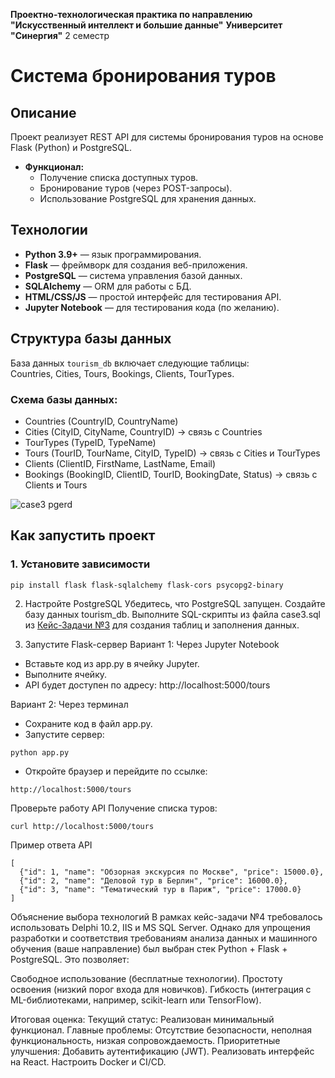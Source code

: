 **Проектно-технологическая практика по направлению "Искусственный интеллект и большие данные"**
**Университет "Синергия"** 
2 семестр

# Система бронирования туров  
 

## Описание  
Проект реализует REST API для системы бронирования туров на основе Flask (Python) и PostgreSQL.  
- **Функционал:**  
  - Получение списка доступных туров.  
  - Бронирование туров (через POST-запросы).  
  - Использование PostgreSQL для хранения данных.  

## Технологии  
- **Python 3.9+** — язык программирования.  
- **Flask** — фреймворк для создания веб-приложения.  
- **PostgreSQL** — система управления базой данных.  
- **SQLAlchemy** — ORM для работы с БД.  
- **HTML/CSS/JS** — простой интерфейс для тестирования API.  
- **Jupyter Notebook** — для тестирования кода (по желанию).  

## Структура базы данных  
База данных `tourism_db` включает следующие таблицы:  
Countries, Cities, Tours, Bookings, Clients, TourTypes.

### Схема базы данных:
- Countries (CountryID, CountryName)
- Cities (CityID, CityName, CountryID) → связь с Countries
- TourTypes (TypeID, TypeName)
- Tours (TourID, TourName, CityID, TypeID) → связь с Cities и TourTypes
- Clients (ClientID, FirstName, LastName, Email)
- Bookings (BookingID, ClientID, TourID, BookingDate, Status) → связь с Clients и Tours

![case3 pgerd](https://github.com/user-attachments/assets/f87614fb-4d18-4dc7-8e2d-7f2502e75cc0)


## Как запустить проект  
### 1. Установите зависимости  
```bash
pip install flask flask-sqlalchemy flask-cors psycopg2-binary
```

2. Настройте PostgreSQL
Убедитесь, что PostgreSQL запущен.
Создайте базу данных tourism_db.
Выполните SQL-скрипты из файла case3.sql из [Кейс-Задачи №3](https://github.com/ThePavLan/Synergy_Educational_practice/blob/main/Кейс-задача%20№%203) для создания таблиц и заполнения данных.

3. Запустите Flask-сервер
Вариант 1: Через Jupyter Notebook
 - Вставьте код из app.py в ячейку Jupyter.
 - Выполните ячейку.
 - API будет доступен по адресу: http://localhost:5000/tours

Вариант 2: Через терминал
 - Сохраните код в файл app.py.
 - Запустите сервер:
```
python app.py
```
 - Откройте браузер и перейдите по ссылке:
```
http://localhost:5000/tours
```

Проверьте работу API
Получение списка туров:
```
curl http://localhost:5000/tours
```

Пример ответа API
```
[
  {"id": 1, "name": "Обзорная экскурсия по Москве", "price": 15000.0},
  {"id": 2, "name": "Деловой тур в Берлин", "price": 16000.0},
  {"id": 3, "name": "Тематический тур в Париж", "price": 17000.0}
]
```

Объяснение выбора технологий
В рамках кейс-задачи №4 требовалось использовать Delphi 10.2, IIS и MS SQL Server. Однако для упрощения разработки и соответствия требованиям анализа данных и машинного обучения (ваше направление) был выбран стек Python + Flask + PostgreSQL. Это позволяет:

Свободное использование (бесплатные технологии).
Простоту освоения (низкий порог входа для новичков).
Гибкость (интеграция с ML-библиотеками, например, scikit-learn или TensorFlow).


Итоговая оценка:
Текущий статус: Реализован минимальный функционал.
Главные проблемы: Отсутствие безопасности, неполная функциональность, низкая сопровождаемость.
Приоритетные улучшения:
Добавить аутентификацию (JWT).
Реализовать интерфейс на React.
Настроить Docker и CI/CD.
